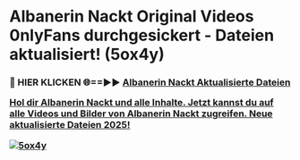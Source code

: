# Albanerin Nackt Original Videos 0nlyFans durchgesickert - Dateien aktualisiert! (5ox4y)

<h3>🔴 HIER KLICKEN 🌐==►► <a href="https://tinyurl.com/h6vf6nb8" rel="nofollow">Albanerin Nackt Aktualisierte Dateien

Hol dir Albanerin Nackt und alle Inhalte. Jetzt kannst du auf alle Videos und Bilder von Albanerin Nackt zugreifen. Neue aktualisierte Dateien 2025!

[![5ox4y](https://i.imgur.com/sD4kR3V.gif)](https://tinyurl.com/h6vf6nb8)
